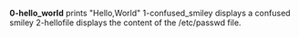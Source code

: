 **0-hello_world** prints "Hello,World"
1-confused_smiley displays a confused smiley
2-hellofile displays the content of the /etc/passwd file.
